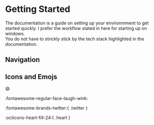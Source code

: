 # Getting Started

The documentation is a guide on setting up your environmment to get started quickly. I prefer the workflow stated in here for starting up on windows.  
You do not have to strickly stick by the tech stack highlighted in the documentation. 


## Navigation

## Icons and Emojs

:smile: 

:fontawesome-regular-face-laugh-wink:

:fontawesome-brands-twitter:{ .twitter }

:octicons-heart-fill-24:{ .heart }



